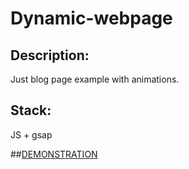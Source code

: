 # Dynamic-webpage

## Description: 
Just blog page example with animations. 

## Stack: 
JS + gsap

##[DEMONSTRATION](https://peoplecanfly1.github.io/Dynamic-webpage/)
